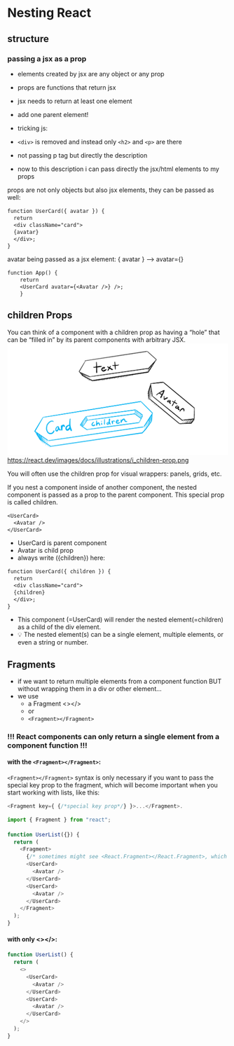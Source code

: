 # Nesting React

## structure

### passing a jsx as a prop

- elements created by jsx are any object or any prop
- props are functions that return jsx
- jsx needs to return at least one element

- add one parent element!
- tricking js:
- `<div>` is removed and instead only `<h2>` and `<p>` are there
- not passing p tag but directly the description
- now to this description i can pass directly the jsx/html elements to my props

props are not only objects but also jsx elements,
they can be passed as well:

```
function UserCard({ avatar }) {
  return
  <div className="card">
  {avatar}
  </div>;
}
```

avatar being passed as a jsx element:
{ avatar } --> avatar={<Avatar />}

```
function App() {
    return
    <UserCard avatar={<Avatar />} />;
    }
```

## children Props

You can think of a component with a children prop as having a “hole” that can be “filled in” by its parent components with arbitrary JSX.
![children-prop-illustration, height=100px, width=100px](i_children-prop.png)
https://react.dev/images/docs/illustrations/i_children-prop.png

You will often use the children prop for visual wrappers: panels, grids, etc.

If you nest a component inside of another component, the nested component is passed as a prop to the parent component. This special prop is called children.

```
<UserCard>
  <Avatar />
</UserCard>
```

- UserCard is parent component
- Avatar is child prop
- always write ({children}) here:

```
function UserCard({ children }) {
  return
  <div className="card">
  {children}
  </div>;
}
```

- This component (=UserCard) will render the nested element(=children) as a child of the div element.
- 💡 The nested element(s) can be a single element, multiple elements, or even a string or number.

## Fragments

- if we want to return multiple elements from a component function BUT without wrapping them in a div or other element...
- we use
  - a Fragment <></>
  - or
  - `<Fragment></Fragment>`

### !!! React components can only return a single element from a component function !!!

#### with the `<Fragment></Fragment>`:

`<Fragment></Fragment>` syntax is only necessary if you want to pass the special key prop to the fragment, which will become important when you start working with lists, like this:

```js
<Fragment key={ {/*special key prop*/} }>...</Fragment>.
```

```js
import { Fragment } from "react";

function UserList({}) {
  return (
    <Fragment>
      {/* sometimes might see <React.Fragment></React.Fragment>, which is the same thing.*/}
      <UserCard>
        <Avatar />
      </UserCard>
      <UserCard>
        <Avatar />
      </UserCard>
    </Fragment>
  );
}
```

#### with only <></>:

```js
function UserList() {
  return (
    <>
      <UserCard>
        <Avatar />
      </UserCard>
      <UserCard>
        <Avatar />
      </UserCard>
    </>
  );
}
```
